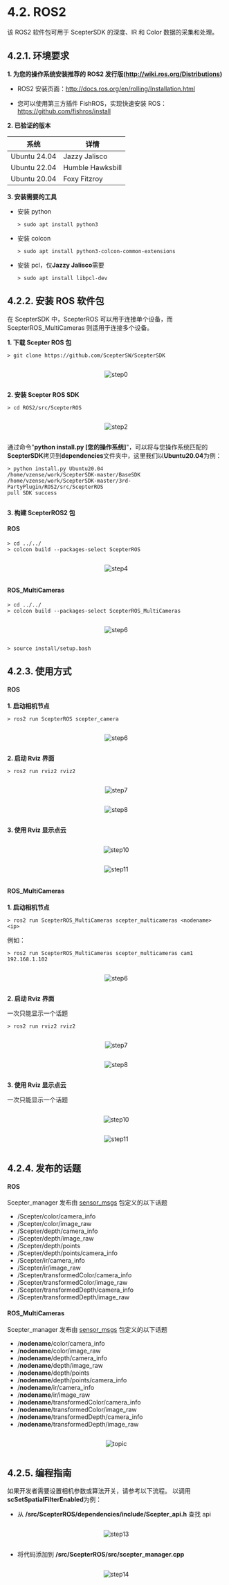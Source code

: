 # 4.2. ROS2

该 ROS2 软件包可用于 ScepterSDK 的深度、IR 和 Color 数据的采集和处理。

## 4.2.1. 环境要求

**1. 为您的操作系统安装推荐的 ROS2 发行版(<http://wiki.ros.org/Distributions>)**

- ROS2 安装页面：<http://docs.ros.org/en/rolling/Installation.html>

- 您可以使用第三方插件 FishROS，实现快速安装 ROS：<https://github.com/fishros/install>

**2. 已验证的版本**

| 系统         | 详情             |
| ------------ | ---------------- |
| Ubuntu 24.04 | Jazzy Jalisco    |
| Ubuntu 22.04 | Humble Hawksbill |
| Ubuntu 20.04 | Foxy Fitzroy     |

**3. 安装需要的工具**

- 安装 python 

  ```
  > sudo apt install python3
  ```

- 安装 colcon

  ```
  > sudo apt install python3-colcon-common-extensions
  ```

- 安装 pcl，仅**Jazzy Jalisco**需要

  ```console
  > sudo apt install libpcl-dev
  ```


## 4.2.2. 安装 ROS 软件包

在 ScepterSDK 中，ScepterROS 可以用于连接单个设备，而 ScepterROS_MultiCameras 则适用于连接多个设备。

**1. 下载 Scepter ROS 包**

```console
> git clone https://github.com/ScepterSW/ScepterSDK
```

  <div class="center">

![step0](ROS2-asserts/01.png)

  </div>

**2. 安装 Scepter ROS SDK**

```console
> cd ROS2/src/ScepterROS
```

<div class="center">

![step2](ROS2-asserts/02.png)

</div>

通过命令"**python install.py [您的操作系统]**"，可以将与您操作系统匹配的**ScepterSDK**拷贝到**dependencies**文件夹中，这里我们以**Ubuntu20.04**为例：

```console
> python install.py Ubuntu20.04
/home/vzense/work/ScepterSDK-master/BaseSDK
/home/vzense/work/ScepterSDK-master/3rd-PartyPlugin/ROS2/src/ScepterROS
pull SDK success
```

<div class="center">
</div>

**3. 构建 ScepterROS2 包**

<!-- tabs:start -->

#### **ROS**

```
> cd ../../
> colcon build --packages-select ScepterROS
```

<div class="center">

![step4](ROS2-asserts/04.png)

</div>

#### **ROS_MultiCameras**

```console
> cd ../../
> colcon build --packages-select ScepterROS_MultiCameras
```

<div class="center">

![step6](ROS2-asserts/05.png)

</div>

<!-- tabs:end -->

```console
> source install/setup.bash
```

## 4.2.3. 使用方式

<!-- tabs:start -->

#### **ROS**

**1. 启动相机节点**

```console
> ros2 run ScepterROS scepter_camera
```

<div class="center">

![step6](ROS2-asserts/06.png)

</div>

**2. 启动 Rviz 界面**

```console
> ros2 run rviz2 rviz2
```

<div class="center">

![step7](ROS2-asserts/07.png)

</div>

<div class="center">

![step8](ROS2-asserts/08.png)

</div>

**3. 使用 Rviz 显示点云**

<div class="center">

![step10](ROS2-asserts/09.png)

</div>

<div class="center">

![step11](ROS2-asserts/10.png)

</div>

#### **ROS_MultiCameras**

**1. 启动相机节点**

```console
> ros2 run ScepterROS_MultiCameras scepter_multicameras <nodename> <ip>
```

例如：

```console
> ros2 run ScepterROS_MultiCameras scepter_multicameras cam1 192.168.1.102
```

<div class="center">

![step6](ROS2-asserts/11.png)

</div>

**2. 启动 Rviz 界面**

一次只能显示一个话题

```console
> ros2 run rviz2 rviz2
```

<div class="center">

![step7](ROS2-asserts/12.png)

</div>

<div class="center">

![step8](ROS2-asserts/13.png)

</div>

**3. 使用 Rviz 显示点云**

一次只能显示一个话题

<div class="center">

![step10](ROS2-asserts/14.png)

</div>

<div class="center">

![step11](ROS2-asserts/15.png)

</div>

<!-- tabs:end -->

## 4.2.4. 发布的话题

<!-- tabs:start -->

#### **ROS**

Scepter_manager 发布由 [sensor_msgs](http://wiki.ros2.org/sensor_msgs) 包定义的以下话题

- /Scepter/color/camera_info
- /Scepter/color/image_raw
- /Scepter/depth/camera_info
- /Scepter/depth/image_raw
- /Scepter/depth/points
- /Scepter/depth/points/camera_info
- /Scepter/ir/camera_info
- /Scepter/ir/image_raw
- /Scepter/transformedColor/camera_info
- /Scepter/transformedColor/image_raw
- /Scepter/transformedDepth/camera_info
- /Scepter/transformedDepth/image_raw

#### **ROS_MultiCameras**

Scepter_manager 发布由 [sensor_msgs](http://wiki.ros2.org/sensor_msgs) 包定义的以下话题

- /**nodename**/color/camera_info
- /**nodename**/color/image_raw
- /**nodename**/depth/camera_info
- /**nodename**/depth/image_raw
- /**nodename**/depth/points
- /**nodename**/depth/points/camera_info
- /**nodename**/ir/camera_info
- /**nodename**/ir/image_raw
- /**nodename**/transformedColor/camera_info
- /**nodename**/transformedColor/image_raw
- /**nodename**/transformedDepth/camera_info
- /**nodename**/transformedDepth/image_raw

<div class="center">

![topic](ROS2-asserts/16.png)

</div>

<!-- tabs:end -->

## 4.2.5. 编程指南

如果开发者需要设置相机参数或算法开关，请参考以下流程。
以调用**scSetSpatialFilterEnabled**为例：

- 从 **/src/ScepterROS/dependencies/include/Scepter_api.h** 查找 api

<div class="center">

![step13](ROS2-asserts/17.png)

</div>

- 将代码添加到 **/src/ScepterROS/src/scepter_manager.cpp**

<div class="center">

![step14](ROS2-asserts/18.png)

</div>

<style>
.center
{
  width: auto;
  display: table;
  margin-left: auto;
  margin-right: auto;
}
</style>
